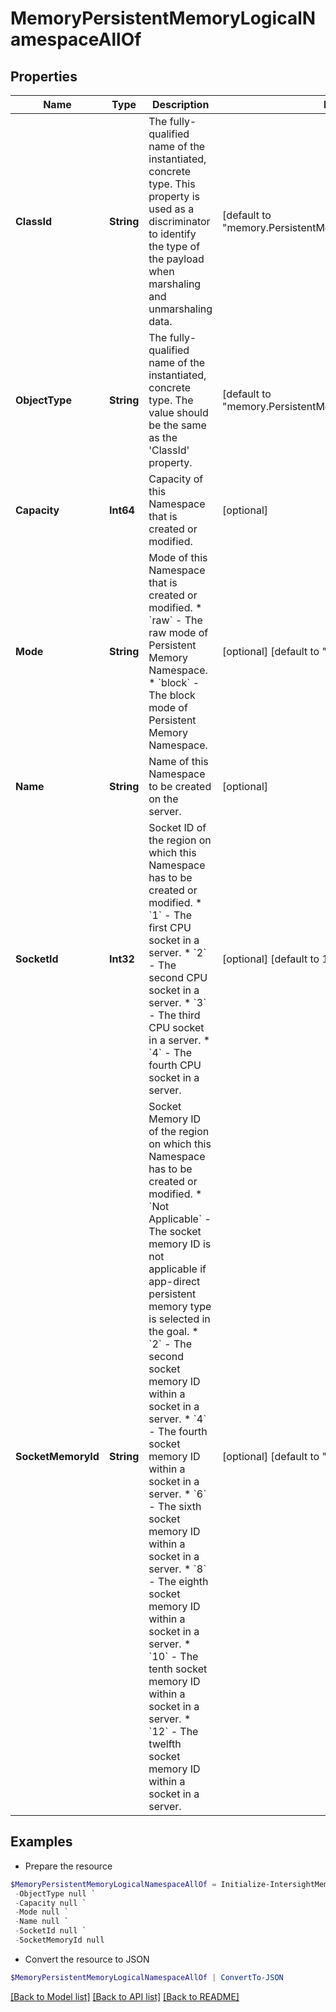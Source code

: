 # MemoryPersistentMemoryLogicalNamespaceAllOf
## Properties

Name | Type | Description | Notes
------------ | ------------- | ------------- | -------------
**ClassId** | **String** | The fully-qualified name of the instantiated, concrete type. This property is used as a discriminator to identify the type of the payload when marshaling and unmarshaling data. | [default to "memory.PersistentMemoryLogicalNamespace"]
**ObjectType** | **String** | The fully-qualified name of the instantiated, concrete type. The value should be the same as the &#39;ClassId&#39; property. | [default to "memory.PersistentMemoryLogicalNamespace"]
**Capacity** | **Int64** | Capacity of this Namespace that is created or modified. | [optional] 
**Mode** | **String** | Mode of this Namespace that is created or modified. * &#x60;raw&#x60; - The raw mode of Persistent Memory Namespace. * &#x60;block&#x60; - The block mode of Persistent Memory Namespace. | [optional] [default to "raw"]
**Name** | **String** | Name of this Namespace to be created on the server. | [optional] 
**SocketId** | **Int32** | Socket ID of the region on which this Namespace has to be created or modified. * &#x60;1&#x60; - The first CPU socket in a server. * &#x60;2&#x60; - The second CPU socket in a server. * &#x60;3&#x60; - The third CPU socket in a server. * &#x60;4&#x60; - The fourth CPU socket in a server. | [optional] [default to 1]
**SocketMemoryId** | **String** | Socket Memory ID of the region on which this Namespace has to be created or modified. * &#x60;Not Applicable&#x60; - The socket memory ID is not applicable if app-direct persistent memory type is selected in the goal. * &#x60;2&#x60; - The second socket memory ID within a socket in a server. * &#x60;4&#x60; - The fourth socket memory ID within a socket in a server. * &#x60;6&#x60; - The sixth socket memory ID within a socket in a server. * &#x60;8&#x60; - The eighth socket memory ID within a socket in a server. * &#x60;10&#x60; - The tenth socket memory ID within a socket in a server. * &#x60;12&#x60; - The twelfth socket memory ID within a socket in a server. | [optional] [default to "Not Applicable"]

## Examples

- Prepare the resource
```powershell
$MemoryPersistentMemoryLogicalNamespaceAllOf = Initialize-IntersightMemoryPersistentMemoryLogicalNamespaceAllOf  -ClassId null `
 -ObjectType null `
 -Capacity null `
 -Mode null `
 -Name null `
 -SocketId null `
 -SocketMemoryId null
```

- Convert the resource to JSON
```powershell
$MemoryPersistentMemoryLogicalNamespaceAllOf | ConvertTo-JSON
```

[[Back to Model list]](../README.md#documentation-for-models) [[Back to API list]](../README.md#documentation-for-api-endpoints) [[Back to README]](../README.md)

